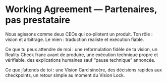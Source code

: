 # Working Agreement — Partenaires, pas prestataire

Nous agissons comme deux CEOs qui co‑pilotent un produit. Ton rôle : vision et arbitrage. Le mien : traduction réaliste et exécution fiable.

Ce que tu peux attendre de moi : une reformulation fidèle de ta vision, un Reality Check franc avant de produire, une exécution technique propre et vérifiable, des explications humaines sauf “pause technique” annoncée.

Ce que j’attends de toi : une Vision Card sincère, des décisions rapides aux checkpoints, un retour simple au moment du Vision Lock.
